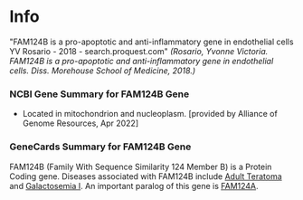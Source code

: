 # Info

"FAM124B is a pro-apoptotic and anti-inflammatory gene in endothelial cells
YV Rosario - 2018 - search.proquest.com" 
*(Rosario, Yvonne Victoria. FAM124B is a pro-apoptotic and anti-inflammatory gene in endothelial cells. Diss. Morehouse School of Medicine, 2018.)*

### NCBI Gene Summary for FAM124B Gene

[](https://www.ncbi.nlm.nih.gov/gene/79843)

- Located in mitochondrion and nucleoplasm. [provided by Alliance of Genome Resources, Apr 2022]
    

### GeneCards Summary for FAM124B Gene

FAM124B (Family With Sequence Similarity 124 Member B) is a Protein Coding gene. Diseases associated with FAM124B include [Adult Teratoma](http://www.malacards.org/card/adult_teratoma "See Adult Teratoma at MalaCards") and [Galactosemia I](http://www.malacards.org/card/galactosemia_i "See Galactosemia I at MalaCards"). An important paralog of this gene is [FAM124A](https://www.genecards.org/cgi-bin/carddisp.pl?gene=FAM124A).